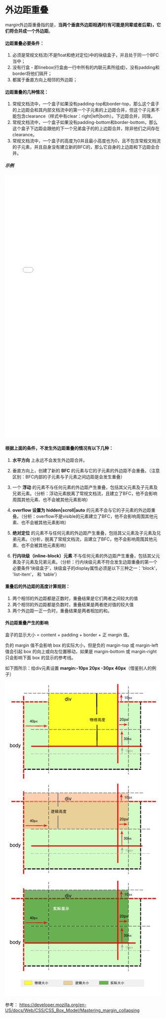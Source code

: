 # 外边距重叠

margin外边距重叠指的是，**当两个垂直外边距相遇时(有可能是同辈或者后辈)，它们将合并成一个外边距**。

#### 边距重叠必要条件：
1. 必须是常规文档流(不是float和绝对定位)中的块级盒子，并且处于同一个BFC当中；
2. 没有行盒 - 即linebox(行盒由一行中所有的内联元素所组成)，没有padding和border将他们隔开；
3. 都属于垂直方向上相邻的外边距；

#### 边距重叠的几种情况：
1. 常规文档流中，一个盒子如果没有padding-top和border-top，那么这个盒子的上边距会和其内部文档流中的第一个子元素的上边距合并，但这个子元素不能包含clearance（样式中有clear：right|left|both）。下边距合并，同理。
2. 常规文档流中，一个盒子如果没有padding-bottom和border-bottom，那么这个盒子下边距会跟他的下一个兄弟盒子的的上边距合并，除非他们之间存在clearance。
3. 常规文档流中，一个盒子的高度为0并且最小高度也为0，且不包含常规文档流的子元素，并且自身没有建立新的BFC的，那么它自身的上边距和下边距会合并。

##### 示例
<iframe width="100%" height="850" src="//jsfiddle.net/stonebreaker/Lfq9na3r/47/embedded/result,css,html,js/" allowfullscreen="allowfullscreen" allowpaymentrequest frameborder="0"></iframe>


#### 根据上面的条件，不发生外边距重叠的情况有以下几种：
1. **水平方向** 上永远不会发生外边距合并。     

2. 垂直方向上，创建了新的 **BFC** 的元素与它的子元素的外边距不会重叠。（注意区别：BFC内部的子元素与子元素之间边距是会发生重叠）

3. 一个 **浮动** 的元素不与任何元素的外边距产生重叠，包括其父元素及子元素及兄弟元素。（分析：浮动元素脱离了常规文档流，且建立了BFC，他不会影响周围其他元素、也不会被其他元素影响）

4. **overflow 设置为 hidden|scroll|auto** 的元素不会与它的子元素的外边距重叠。（分析：overflow不是visible的元素建立了BFC，他不会影响周围其他元素、也不会被其他元素影响）

5. **绝对定位** 的元素不与任何元素的外边距产生重叠，包括其父元素及子元素及兄弟元素。（分析，脱离了常规文档流，且建立了BFC，他不会影响周围其他元素、也不会被其他元素影响）

6. **行内块级（inline-block）元素** 不与任何元素的外边距产生重叠，包括其父元素及子元素及兄弟元素。（分析：行内块级元素不符合发生边距重叠的第一个必要条件‘块级盒子’，块级盒子的display属性必须是以下三种之一：'block'， 'list-item'， 和 'table'）

#### 重叠后的外边距的高度计算规则：
1. 两个相邻的外边距都是正数时，重叠结果是它们两者之间较大的值
2. 两个相邻的外边距都是负数时，重叠结果是两者绝对值的较大值
3. 两个外边距一正一负时，重叠结果是两者相加的和。

#### 外边距重叠产生的影响

盒子的显示大小 = content + padding + border + 正 margin 值。

负的 margin 值不会影响 box 的实际大小，但是负的 margin-top 或 margin-left 值会引起 box 的向上或向左位置移动，如果是 margin-bottom 或 margin-right 只会影响下面 box 的显示的参考线。

如下图所示：给div元素设置 **margin:-10px 20px -30px 40px**（借鉴别人的例子）

![](../../assets/negative-margin.gif)


参考：
https://developer.mozilla.org/en-US/docs/Web/CSS/CSS_Box_Model/Mastering_margin_collapsing
